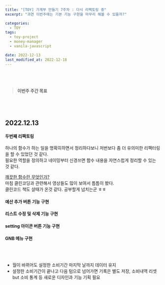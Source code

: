 ```yaml
---
title: "[TOY] 가계부 만들기 7주차 : 다시 리팩토링 중"
excerpt: "과연 이번주에는 기본 기능 구현을 마무리 해볼 수 있을까?"

categories:
  - TOY
tags:
  - toy-project
  - money-manager
  - vanila-javascript

date: 2022-12-13
last_modified_at: 2022-12-18
---
```


<br><br>

> #### 이번주 주간 목표

<br><br>

## 2022.12.13

#### 두번째 리팩토링

하나의 함수가 하는 일을 명확히하면서 정리하다보니 저번보다 좀 더 유의미한 리팩터링을 할 수 있었던 것 같다.<br>
필요한 역할을 정의하고 네이밍부터 신경쓰면 함수 내용을 자연스럽게 정리할 수 있는 것 같다.

[깨끗한 함수란 무엇인가?]<br>
마침 클린코딩과 관련해서 영상들도 많이 보여서 틈틈이 봤다.<br>
클린코드 책도 살때가 온것 같다. 공부할게 넘치는군 ㅎㅎ

#### 예산 추가 버튼 기능 구현

#### 리스트 수정 및 삭제 기능 구현

#### setting 아이콘 버튼 기능 구현

#### GNB 메뉴 구현

<br><br>

- 월이 바뀌어도 설정한 소비기간 마지막 날까지 데이터 유지
- 설정한 소비기간이 끝나고 다음 텀으로 넘어가면 기록은 별도 저장, 소비내역 리셋<br>
  but 소비 통계 등 새로운 디자인과 기능 기획 필요

[깨끗한 함수란 무엇인가?]: https://youtu.be/D2PGGUy91jk
